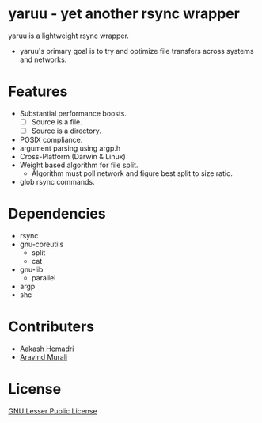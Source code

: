 # yaruu - yet another rsync wrapper

yaruu is a lightweight rsync wrapper.
- yaruu's primary goal is to try and optimize file transfers across systems and networks.

# Features

- Substantial performance boosts.
  - [ ] Source is a file.
  - [ ] Source is a directory.
- POSIX compliance.
- argument parsing using argp.h
- Cross-Platform (Darwin & Linux)
- Weight based algorithm for file split.
  - Algorithm must poll network and figure best split to size ratio.
- glob rsync commands.

# Dependencies

- rsync
- gnu-coreutils
  - split
  - cat
- gnu-lib
  - parallel
- argp
- shc

# Contributers

- [Aakash Hemadri](https://github.com/aakashhemadri)
- [Aravind Murali](https://github.com/aravindm711)

# License

[GNU Lesser Public License](License.md)